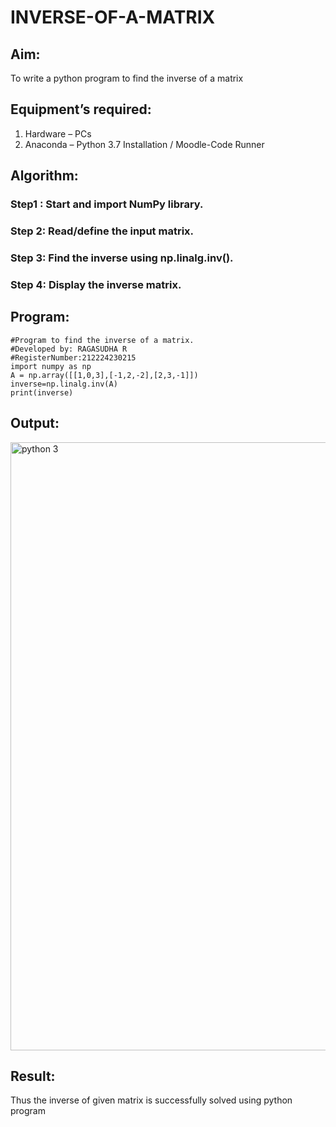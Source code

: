 # INVERSE-OF-A-MATRIX
## Aim:
To write a python program to find the inverse of a matrix
## Equipment’s required:
1. 	Hardware – PCs
2. 	Anaconda – Python 3.7 Installation / Moodle-Code Runner
## Algorithm:
### Step1 : Start and import NumPy library.
### Step 2: Read/define the input matrix.
### Step 3: Find the inverse using np.linalg.inv().
### Step 4: Display the inverse matrix.

## Program:
```
#Program to find the inverse of a matrix.
#Developed by: RAGASUDHA R
#RegisterNumber:212224230215
import numpy as np
A = np.array([[1,0,3],[-1,2,-2],[2,3,-1]])
inverse=np.linalg.inv(A)
print(inverse)

```
## Output:
<img width="1293" height="973" alt="python 3" src="https://github.com/user-attachments/assets/045bd2a3-f44c-4586-8fd9-b2c61838209e" />

## Result:
Thus the inverse of given matrix is successfully solved using python program

